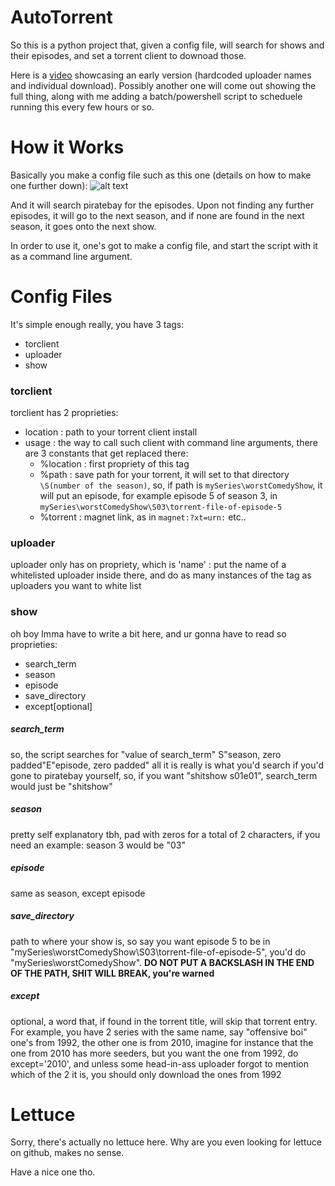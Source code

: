 # AutoTorrent

So this is a python project that, given a config file, will search for shows and their episodes, and set a torrent client to downoad those.

Here is a [video](https://youtu.be/cdxfx8k-CqM) showcasing an early version (hardcoded uploader names and individual download). Possibly another one will come out showing the full thing, along with me adding a batch/powershell script to scheduele running this every few hours or so.

# How it Works

Basically you make a config file such as this one (details on how to make one further down):
![alt text](https://i.imgur.com/CUS98Ii.png)

And it will search piratebay for the episodes. Upon not finding any further episodes, it will go to the next season, and if none are found in the next season, it goes onto the next show.

In order to use it, one's got to make a config file, and start the script with it as a command line argument.



# Config Files

It's simple enough really, you have 3 tags:
- torclient
- uploader
- show
  
  
### torclient
torclient has 2 proprieties:
  - location : path to your torrent client install
  - usage : the way to call such client with command line arguments, there are 3 constants that get replaced there:
    - %location : first propriety of this tag
    - %path : save path for your torrent, it will set to that directory `\S(number of the season)`, so, if path is `mySeries\worstComedyShow`, it will put an episode, for example episode 5 of season 3, in `mySeries\worstComedyShow\S03\torrent-file-of-episode-5`
    - %torrent : magnet link, as in `magnet:?xt=urn:` etc..
    
    
### uploader
uploader only has on propriety, which is 'name' : put the name of a whitelisted uploader inside there, and do as many instances of the tag as uploaders you want to white list


### show
oh boy Imma have to write a bit here, and ur gonna have to read
so proprieties:
  - search_term
  - season
  - episode
  - save_directory
  - except[optional]
  
##### search_term
so, the script searches for "value of search_term" S"season, zero padded"E"episode, zero padded"
all it is really is what you'd search if you'd gone to piratebay yourself, so, if you want "shitshow s01e01", search_term would just be "shitshow"

##### season
pretty self explanatory tbh, pad with zeros for a total of 2 characters, if you need an example: season 3 would be "03"

##### episode
same as season, except episode

##### save_directory
path to where your show is, so say you want episode 5 to be in "mySeries\worstComedyShow\S03\torrent-file-of-episode-5", you'd do "mySeries\worstComedyShow". **DO NOT PUT A BACKSLASH IN THE END OF THE PATH, SHIT WILL BREAK, you're warned**

##### except
optional, a word that, if found in the torrent title, will skip that torrent entry. For example, you have 2 series with the same name, say "offensive boi" one's from 1992, the other one is from 2010, imagine for instance that the one from 2010 has more seeders, but you want the one from 1992, do except='2010', and unless some head-in-ass uploader forgot to mention which of the 2 it is, you should only download the ones from 1992

# Lettuce
Sorry, there's actually no lettuce here. Why are you even looking for lettuce on github, makes no sense.

Have a nice one tho.
